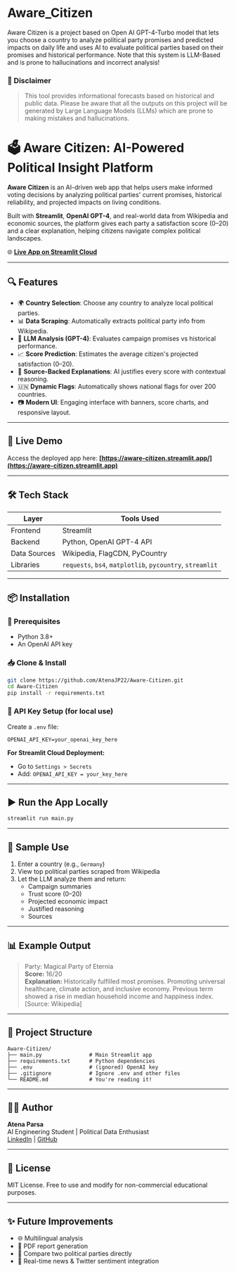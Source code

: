 # Aware_Citizen
Aware Citizen is a project based on Open AI GPT-4-Turbo model that lets you choose a country to analyze political party promises and predicted impacts on daily life and uses AI to evaluate political parties based on their promises and historical performance. Note that this system is LLM-Based and is prone to hallucinations and incorrect analysis!

### 🚨 Disclaimer

> This tool provides informational forecasts based on historical and public data. Please be aware that all the outputs on this project will be generated by Large Language Models (LLMs) which are prone to making mistakes and hallucinations.
>


# 🗳️ Aware Citizen: AI-Powered Political Insight Platform

**Aware Citizen** is an AI-driven web app that helps users make informed voting decisions by analyzing political parties' current promises, historical reliability, and projected impacts on living conditions.

Built with **Streamlit**, **OpenAI GPT-4**, and real-world data from Wikipedia and economic sources, the platform gives each party a satisfaction score (0–20) and a clear explanation, helping citizens navigate complex political landscapes.

🌐 **[Live App on Streamlit Cloud](https://aware-citizen.streamlit.app)** 

---

## 🔍 Features

- 🌍 **Country Selection**: Choose any country to analyze local political parties.
- 📊 **Data Scraping**: Automatically extracts political party info from Wikipedia.
- 🤖 **LLM Analysis (GPT-4)**: Evaluates campaign promises vs historical performance.
- 📈 **Score Prediction**: Estimates the average citizen's projected satisfaction (0–20).
- 🧠 **Source-Backed Explanations**: AI justifies every score with contextual reasoning.
- 🇺🇳 **Dynamic Flags**: Automatically shows national flags for over 200 countries.
- 📷 **Modern UI**: Engaging interface with banners, score charts, and responsive layout.

---

## 🚀 Live Demo

Access the deployed app here: **[https://aware-citizen.streamlit.app/](https://aware-citizen.streamlit.app)** 

---

## 🛠️ Tech Stack

| Layer        | Tools Used                         |
|--------------|------------------------------------|
| Frontend     | Streamlit                          |
| Backend      | Python, OpenAI GPT-4 API           |
| Data Sources | Wikipedia, FlagCDN, PyCountry      |
| Libraries    | `requests`, `bs4`, `matplotlib`, `pycountry`, `streamlit` |

---

## 📦 Installation

### 🔧 Prerequisites
- Python 3.8+
- An OpenAI API key

### 📥 Clone & Install
```bash
git clone https://github.com/AtenaJP22/Aware-Citizen.git
cd Aware-Citizen
pip install -r requirements.txt
```

### 🔐 API Key Setup (for local use)
Create a `.env` file:
```
OPENAI_API_KEY=your_openai_key_here
```

**For Streamlit Cloud Deployment:**
- Go to `Settings > Secrets`
- Add: `OPENAI_API_KEY = your_key_here`

---

## ▶️ Run the App Locally
```bash
streamlit run main.py
```

---

## 🧪 Sample Use

1. Enter a country (e.g., `Germany`)
2. View top political parties scraped from Wikipedia
3. Let the LLM analyze them and return:
   - Campaign summaries
   - Trust score (0–20)
   - Projected economic impact
   - Justified reasoning
   - Sources

---

## 📊 Example Output

> Party: Magical Party of Eternia  
> **Score:** 16/20  
> **Explanation:** Historically fulfilled most promises. Promoting universal healthcare, climate action, and inclusive economy. Previous term showed a rise in median household income and happiness index. [Source: Wikipedia]

---

## 📁 Project Structure

```
Aware-Citizen/
├── main.py               # Main Streamlit app
├── requirements.txt      # Python dependencies
├── .env                  # (ignored) OpenAI key
├── .gitignore            # Ignore .env and other files
└── README.md             # You're reading it!
```

---

## 🙋‍♀️ Author

**Atena Parsa**  
AI Engineering Student | Political Data Enthusiast  
[LinkedIn](www.linkedin.com/in/atena-jafari-parsa) | [GitHub](https://github.com/AtenaJP22)

---

## 📄 License

MIT License. Free to use and modify for non-commercial educational purposes.

---

## ✨ Future Improvements

- 🌐 Multilingual analysis
- 📎 PDF report generation
- 🔀 Compare two political parties directly
- 📡 Real-time news & Twitter sentiment integration
